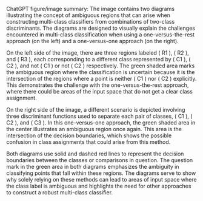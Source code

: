 ChatGPT figure/image summary: The image contains two diagrams illustrating the concept of ambiguous regions that can arise when constructing multi-class classifiers from combinations of two-class discriminants. The diagrams are designed to visually explain the challenges encountered in multi-class classification when using a one-versus-the-rest approach (on the left) and a one-versus-one approach (on the right).

On the left side of the image, there are three regions labeled \( R1 \), \( R2 \), and \( R3 \), each corresponding to a different class represented by \( C1 \), \( C2 \), and not \( C1 \) or not \( C2 \) respectively. The green shaded area marks the ambiguous region where the classification is uncertain because it is the intersection of the regions where a point is neither \( C1 \) nor \( C2 \) explicitly. This demonstrates the challenge with the one-versus-the-rest approach, where there could be areas of the input space that do not get a clear class assignment.

On the right side of the image, a different scenario is depicted involving three discriminant functions used to separate each pair of classes, \( C1 \), \( C2 \), and \( C3 \). In this one-versus-one approach, the green shaded area in the center illustrates an ambiguous region once again. This area is the intersection of the decision boundaries, which shows the possible confusion in class assignments that could arise from this method.

Both diagrams use solid and dashed red lines to represent the decision boundaries between the classes or comparisons in question. The question mark in the green area in both diagrams emphasizes the ambiguity in classifying points that fall within these regions. The diagrams serve to show why solely relying on these methods can lead to areas of input space where the class label is ambiguous and highlights the need for other approaches to construct a robust multi-class classifier.